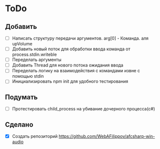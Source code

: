 # ToDo

## Добавить

- [ ] Написать структуру передачи аргументов. arg[0] - Команда. аля upVolume
- [ ] Добавить новый поток для обработки ввода команда от process.stdin.writeble
- [ ] Переделать аргументы
- [ ] Добавить Thread для нового потока ожидания ввода
- [ ] Переделать логику на взаимодействия с командами извне c помощью stdin
- [ ] Инициализировать npm init для удобного тестирования

## Подумать

- [ ] Протестировать child_process на убивание дочерного процесса(c#)

## Сделано

- [x] Создать репозиторий https://github.com/WebAFilippov/afcsharp-win-audio
      






